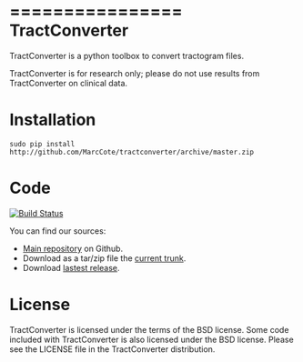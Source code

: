 ================
 TractConverter
================

TractConverter is a python toolbox to convert tractogram files.

TractConverter is for research only; please do not use results
from TractConverter on clinical data.


Installation
============

``sudo pip install http://github.com/MarcCote/tractconverter/archive/master.zip``

Code
====
[![Build Status](https://travis-ci.org/MarcCote/tractconverter.png)](https://travis-ci.org/MarcCote/tractconverter)

You can find our sources:

* [Main repository](http://github.com/MarcCote/tractconverter) on Github.
* Download as a tar/zip file the [current trunk](https://github.com/MarcCote/tractconverter/tree/master).
* Download [lastest release](https://github.com/MarcCote/tractconverter/releases/tag/v0.8).

License
=======

TractConverter is licensed under the terms of the BSD license. Some code included with
TractConverter is also licensed under the BSD license.  Please see the LICENSE file in the
TractConverter distribution.

